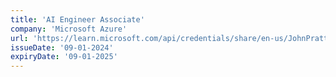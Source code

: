 ```yaml
---
title: 'AI Engineer Associate'
company: 'Microsoft Azure'
url: 'https://learn.microsoft.com/api/credentials/share/en-us/JohnPratt-2729/FABC7273FA3F3588'
issueDate: '09-01-2024'
expiryDate: '09-01-2025'
---
```

